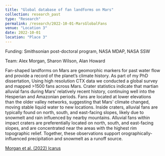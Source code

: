 ```yaml
---
title: "Global database of fan landforms on Mars"
collection: research_past
type: "Research"
permalink: /research/2022-10-01-MarsGlobalFans
venue: "Location 3"
date: 2022-10-01
location: "Place 3"
---
```


Funding: Smithsonian post-doctoral program, NASA MDAP, NASA SSW

Team: Alex Morgan, Sharon Wilson, Alan Howard

Fan-shaped landforms on Mars are geomorphic markers for past water flow and provide a record of the planet’s climate history. As part of my PhD dissertation, Using high resolution CTX data we conducted a global survey and mapped >1500 fans across Mars. Crater statistics indicate that martian alluvial fans during Mars’ relatively recent history, continuing well into the Hesperian and Amazonian periods. Fans are located at lower elevations than the older valley networks, suggesting that Mars' climate changed, moving stable liquid water to new locations. Inside craters, alluvial fans are typically found on north, south, and east-facing slopes, likely due to snowmelt and rain influenced by nearby mountains. Alluvial fans within impact craters are preferentially located on north, south, and east-facing slopes, and are concentrated near the areas with the highest rim topographic relief. Together, these observations support orographically-influenced precipitation and snowmelt as a runoff source.

[Morgan et al. (2022) Icarus](https://agupubs.onlinelibrary.wiley.com/doi/abs/10.1029/2020GL091653)